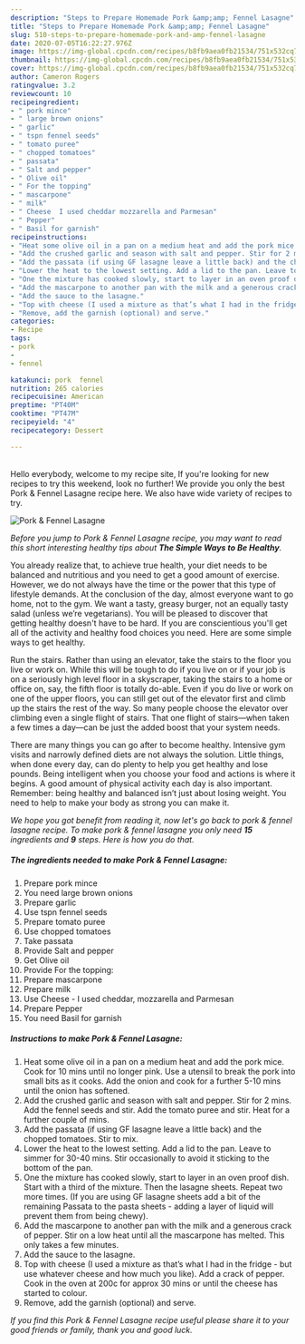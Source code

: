```yaml
---
description: "Steps to Prepare Homemade Pork &amp;amp; Fennel Lasagne"
title: "Steps to Prepare Homemade Pork &amp;amp; Fennel Lasagne"
slug: 510-steps-to-prepare-homemade-pork-and-amp-fennel-lasagne
date: 2020-07-05T16:22:27.976Z
image: https://img-global.cpcdn.com/recipes/b8fb9aea0fb21534/751x532cq70/pork-fennel-lasagne-recipe-main-photo.jpg
thumbnail: https://img-global.cpcdn.com/recipes/b8fb9aea0fb21534/751x532cq70/pork-fennel-lasagne-recipe-main-photo.jpg
cover: https://img-global.cpcdn.com/recipes/b8fb9aea0fb21534/751x532cq70/pork-fennel-lasagne-recipe-main-photo.jpg
author: Cameron Rogers
ratingvalue: 3.2
reviewcount: 10
recipeingredient:
- " pork mince"
- " large brown onions"
- " garlic"
- " tspn fennel seeds"
- " tomato puree"
- " chopped tomatoes"
- " passata"
- " Salt and pepper"
- " Olive oil"
- " For the topping"
- " mascarpone"
- " milk"
- " Cheese  I used cheddar mozzarella and Parmesan"
- " Pepper"
- " Basil for garnish"
recipeinstructions:
- "Heat some olive oil in a pan on a medium heat and add the pork mice. Cook for 10 mins until no longer pink. Use a utensil to break the pork into small bits as it cooks. Add the onion and cook for a further 5-10 mins until the onion has softened."
- "Add the crushed garlic and season with salt and pepper. Stir for 2 mins. Add the fennel seeds and stir. Add the tomato puree and stir. Heat for a further couple of mins."
- "Add the passata (if using GF lasagne leave a little back) and the chopped tomatoes. Stir to mix."
- "Lower the heat to the lowest setting. Add a lid to the pan. Leave to simmer for 30-40 mins. Stir occasionally to avoid it sticking to the bottom of the pan."
- "One the mixture has cooked slowly, start to layer in an oven proof dish. Start with a third of the mixture. Then the lasagne sheets. Repeat two more times. (If you are using GF lasagne sheets add a bit of the remaining Passata to the pasta sheets - adding a layer of liquid will prevent them from being chewy)."
- "Add the mascarpone to another pan with the milk and a generous crack of pepper. Stir on a low heat until all the mascarpone has melted. This only takes a few minutes."
- "Add the sauce to the lasagne."
- "Top with cheese (I used a mixture as that’s what I had in the fridge - but use whatever cheese and how much you like). Add a crack of pepper. Cook in the oven at 200c for approx 30 mins or until the cheese has started to colour."
- "Remove, add the garnish (optional) and serve."
categories:
- Recipe
tags:
- pork
- 
- fennel

katakunci: pork  fennel 
nutrition: 265 calories
recipecuisine: American
preptime: "PT40M"
cooktime: "PT47M"
recipeyield: "4"
recipecategory: Dessert

---
```

<br>
Hello everybody, welcome to my recipe site, If you're looking for new recipes to try this weekend, look no further! We provide you only the best Pork &amp; Fennel Lasagne recipe here. We also have wide variety of recipes to try.
<br>


![Pork &amp; Fennel Lasagne](https://img-global.cpcdn.com/recipes/b8fb9aea0fb21534/751x532cq70/pork-fennel-lasagne-recipe-main-photo.jpg)

<i>Before you jump to Pork &amp; Fennel Lasagne recipe, you may want to read this short interesting healthy tips about <strong>The Simple Ways to Be Healthy</strong>.</i>

You already realize that, to achieve true health, your diet needs to be balanced and nutritious and you need to get a good amount of exercise. However, we do not always have the time or the power that this type of lifestyle demands. At the conclusion of the day, almost everyone want to go home, not to the gym. We want a tasty, greasy burger, not an equally tasty salad (unless we’re vegetarians). You will be pleased to discover that getting healthy doesn't have to be hard. If you are conscientious you'll get all of the activity and healthy food choices you need. Here are some simple ways to get healthy.

Run the stairs. Rather than using an elevator, take the stairs to the floor you live or work on. While this will be tough to do if you live on or if your job is on a seriously high level floor in a skyscraper, taking the stairs to a home or office on, say, the fifth floor is totally do-able. Even if you do live or work on one of the upper floors, you can still get out of the elevator first and climb up the stairs the rest of the way. So many people choose the elevator over climbing even a single flight of stairs. That one flight of stairs—when taken a few times a day—can be just the added boost that your system needs. 

There are many things you can go after to become healthy. Intensive gym visits and narrowly defined diets are not always the solution. Little things, when done every day, can do plenty to help you get healthy and lose pounds. Being intelligent when you choose your food and actions is where it begins. A good amount of physical activity each day is also important. Remember: being healthy and balanced isn’t just about losing weight. You need to help to make your body as strong you can make it. 


<i>We hope you got benefit from reading it, now let's go back to pork &amp; fennel lasagne recipe. To make pork &amp; fennel lasagne you only need <strong>15</strong> ingredients and <strong>9</strong> steps. Here is how you do that.
</i>

##### The ingredients needed to make Pork &amp; Fennel Lasagne:

1. Prepare  pork mince
1. You need  large brown onions
1. Prepare  garlic
1. Use  tspn fennel seeds
1. Prepare  tomato puree
1. Use  chopped tomatoes
1. Take  passata
1. Provide  Salt and pepper
1. Get  Olive oil
1. Provide  For the topping:
1. Prepare  mascarpone
1. Prepare  milk
1. Use  Cheese - I used cheddar, mozzarella and Parmesan
1. Prepare  Pepper
1. You need  Basil for garnish


##### Instructions to make Pork &amp; Fennel Lasagne:

1. Heat some olive oil in a pan on a medium heat and add the pork mice. Cook for 10 mins until no longer pink. Use a utensil to break the pork into small bits as it cooks. Add the onion and cook for a further 5-10 mins until the onion has softened.
1. Add the crushed garlic and season with salt and pepper. Stir for 2 mins. Add the fennel seeds and stir. Add the tomato puree and stir. Heat for a further couple of mins.
1. Add the passata (if using GF lasagne leave a little back) and the chopped tomatoes. Stir to mix.
1. Lower the heat to the lowest setting. Add a lid to the pan. Leave to simmer for 30-40 mins. Stir occasionally to avoid it sticking to the bottom of the pan.
1. One the mixture has cooked slowly, start to layer in an oven proof dish. Start with a third of the mixture. Then the lasagne sheets. Repeat two more times. (If you are using GF lasagne sheets add a bit of the remaining Passata to the pasta sheets - adding a layer of liquid will prevent them from being chewy).
1. Add the mascarpone to another pan with the milk and a generous crack of pepper. Stir on a low heat until all the mascarpone has melted. This only takes a few minutes.
1. Add the sauce to the lasagne.
1. Top with cheese (I used a mixture as that’s what I had in the fridge - but use whatever cheese and how much you like). Add a crack of pepper. Cook in the oven at 200c for approx 30 mins or until the cheese has started to colour.
1. Remove, add the garnish (optional) and serve.


<i>If you find this Pork &amp; Fennel Lasagne recipe useful please share it to your good friends or family, thank you and good luck.</i>
